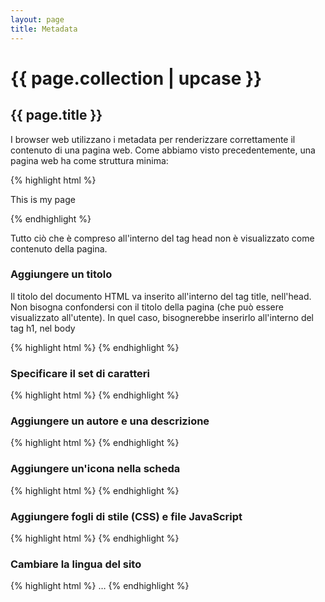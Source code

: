```yaml
---
layout: page
title: Metadata
---
```

<div class="container">
  <h1 class="heading">{{ page.collection | upcase }}</h1>
  <h2 class="heading">{{ page.title }}</h2>
  <p>I browser web utilizzano i metadata per renderizzare correttamente il contenuto di una pagina web. Come abbiamo visto precedentemente, una pagina web ha come struttura minima:</p>
  {% highlight html %}
  <!doctype html>
    <html lang="en-US">
        <head>
            <meta charset="utf-8" />
            <title>My test page</title>
        </head>
        <body>
            <p>This is my page</p>
        </body>
    </html>{% endhighlight %}
  <p>Tutto ciò che è compreso all'interno del tag head non è visualizzato come contenuto della pagina.</p>
  <h3>Aggiungere un titolo</h3>
  <p>Il titolo del documento HTML va inserito all'interno del tag title, nell'head. Non bisogna confondersi con il titolo della pagina (che può essere visualizzato all'utente). In quel caso, bisognerebbe inserirlo all'interno del tag h1, nel body</p>
  {% highlight html %}
  <title>My test page</title>{% endhighlight %}
  <h3>Specificare il set di caratteri</h3>
  {% highlight html %}
  <meta charset="utf-8" />{% endhighlight %}
  <h3>Aggiungere un autore e una descrizione</h3>
  {% highlight html %}
  <meta name="author" content="Carmelo Castiglione" />
  <meta name="description" content="Questo è un sito dove racconto quelle poche cose che so sull'informatica" />{% endhighlight %}
  <h3>Aggiungere un'icona nella scheda</h3>
  {% highlight html %}
  <link rel="icon" href="favicon.ico" type="image/x-icon" />{% endhighlight %}
  <h3>Aggiungere fogli di stile (CSS) e file JavaScript</h3>
  {% highlight html %}
  <link rel="stylesheet" href="stylesheet.css" />
  <script src="javascript.js" defer></script>{% endhighlight %}
  <h3>Cambiare la lingua del sito</h3>
  {% highlight html %}
  <html lang="it-IT">
  …
  </html>{% endhighlight %}

</div>